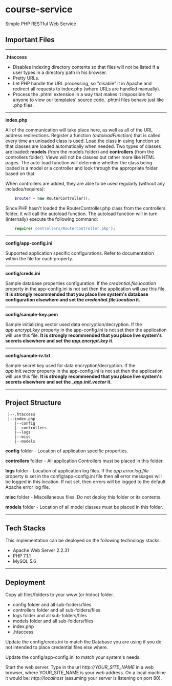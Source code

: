 # course-service
Simple PHP RESTful Web Service

## Important Files
---
**.htaccess**
* Disables indexing directory contents so that files will not be listed if a user types in a directory path in his browser.
* Pretty URLs.
* Let PHP handle the URL processing, so "disable" it in Apache and redirect all requests to index.php (where URLs are handled manually).
* Process the .phtml extension in a way that makes it impossible for anyone to view our templates' source code. .phtml files behave just like .php files.
---
**index.php**

All of the communication will take place here, as well as all of the URL address redirections. Register a function *(autoloadFunction)* that is called every time an unloaded class is used. 
Load the class in using function so that classes are loaded automatically when needed. Two types of classes are loaded: **models** (from the models folder) and **controllers** (from the controllers folder). 
Views will not be classes but rather more like HTML pages. The auto-load function will  determine whether the class being loaded is a model or a controller and look through the appropriate folder based on that.

When controllers are added, they are able to be used regularly (without any includes/requires):

````PHP
    $router = new RouterController();
````    

Since PHP hasn't loaded the RouterController.php class from the controllers folder, it will call the autoload function. The autoload function will in turn (internally) execute the following command:

````PHP
    require('controllers/RouterController.php');
````    

---
**config/app-config.ini**

Supported application specific configurations. Refer to documentation within the file for each property.

---
**config/creds.ini**

Sample database properties configuration. If the *_credential.file.location_* property in the app-config.ini is not set then the application will use this file. **It is strongly recommended that you place live system's database configuration elsewhere and set the *_credential.file.location_* it.**

---
**config/sample-key.pem**

Sample initializing vector used data encryption/decryption. If the *_app.encrypt.key_* property in the app-config.ini is not set then the application will use this file. **It is strongly recommended that you place live system's secrets elsewhere and set the *_app.encrypt.key_* it.**

---
**config/sample-iv.txt**

Sample secret key used for data encryption/decryption. If the *_app.init.vector_* property in the app-config.ini is not set then the application will use this file. **It is strongly recommended that you place live system's secrets elsewhere and set the *_app.init.vector* it.**

---
## Project Structure
```
 |--.htaccess
 |--index.php
    |--config
    |--controllers
    |--logs
    |--misc
    |--models
```
**config** folder - Location of application specific properties. 

**controllers** folder - All application Controllers must be placed in this folder.

**logs** folder - Location of application log files. If the *_app.error.log.file_* property is set in the config/app-config.ini file then all error messages will be logged in this location.  If not set, then errors will be logged to the default Apache error log file.

**misc** folder - Miscellaneous files. Do not deploy this folder or its contents.

**models** folder - Location of all model classes must be placed in this folder.


---
## Tech Stacks
This implementation can be deployed on the following technology stacks:
* Apache Web Server 2.2.31
* PHP 7.1.1
* MySQL 5.6


---
## Deployment

Copy all files/folders to your www (or htdoc) folder.
 * config folder and all sub-folders/files
 * controllers folder and all sub-folders/files
 * logs folder and all sub-folders/files
 * models folder and all sub-folders/files
 * index.php
 * .htaccess
 
Update the config/creds.ini to match the Database you are using if you do not intended to place credential files else where. 

Update the config/app-config.ini to match your system's needs.
 
Start the web server. Type in the url *http://YOUR_SITE_NAME* in a web browser, where YOUR_SITE_NAME is your web address. On a local machine it would be: _http://localhost_ (assuming your server is listening on port 80).

